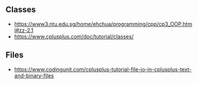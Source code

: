 ## Classes
- https://www3.ntu.edu.sg/home/ehchua/programming/cpp/cp3_OOP.html#zz-2.1
- https://www.cplusplus.com/doc/tutorial/classes/

## Files 
- https://www.codingunit.com/cplusplus-tutorial-file-io-in-cplusplus-text-and-binary-files
